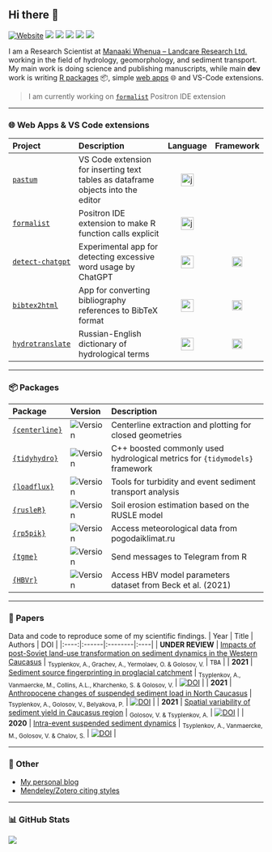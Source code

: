 ## Hi there 👋 <br>

[![Website](https://img.shields.io/website?label=anatolii.nz&url=https%3A%2F%2Fwww.anatolii.nz%2F)](https://www.anatolii.nz/) <a href="https://scholar.google.com/citations?user=IcwW-WAAAAAJ&hl=en"><img src="https://img.shields.io/badge/Google%20Scholar-4285F4?style=flat&logo=googlescholar&logoColor=white"></a> <a href="https://twitter.com/atsyplen"><img src="https://img.shields.io/badge/Twitter-1DA1F2?style=flat&logo=x&logoColor=white"></a> <a href="https://www.linkedin.com/in/atsyplenkov"><img src="https://img.shields.io/badge/LinkedIn-blue?style=flat&logo=Linkedin&logoColor=white"></a> <a href="https://www.researchgate.net/profile/Anatolii-Tsyplenkov"><img src="https://img.shields.io/badge/ResearchGate-00CCBB?style=flat&logo=researchgate&logoColor=white"></a> <a href="https://www.kaggle.com/anatoliitsyplenkov"><img src="https://img.shields.io/badge/Kaggle-20beff?style=flat&logo=Kaggle&logoColor=white"></a>

I am a Research Scientist at [Manaaki Whenua – Landcare Research Ltd.](https://www.landcareresearch.co.nz/) working in the field of hydrology, geomorphology, and sediment transport. My main work is doing science and publishing manuscripts, while main **dev** work is writing [R packages](#-packages) 📦, simple [web apps](#-web-apps) 🌐 and VS-Code extensions.

> I am currently working on [`formalist`](https://github.com/atsyplenkov/formalist) Positron IDE extension

---

### 🌐 Web Apps & VS Code extensions
| Project | Description | Language | Framework |
|:--------|:------------|:--------:|:---------:|
| [`pastum`](https://github.com/atsyplenkov/pastum) | VS Code extension for inserting text tables as dataframe objects into the editor | <img width="25" height="25" src="https://img.icons8.com/color/48/javascript--v1.png" alt="javascript--v1"/> | |
| [`formalist`](https://github.com/atsyplenkov/formalist) | Positron IDE extension to make R function calls explicit | <img width="25" height="25" src="https://img.icons8.com/color/48/javascript--v1.png" alt="javascript--v1"/> | |
| [`detect-chatgpt`](https://github.com/atsyplenkov/detect-chatgpt) | Experimental app for detecting excessive word usage by ChatGPT | <img width="25" height="25" src="https://img.icons8.com/color/48/python--v1.png" alt="python--v1"/> | <img width="20" height="20" src="https://img.icons8.com/ios-filled/50/streamlit.png" alt="streamlit"/> |
| [`bibtex2html`](https://github.com/atsyplenkov/bibtex2html) | App for converting bibliography references to BibTeX format | <img width="25" height="25" src="https://img.icons8.com/color/48/python--v1.png" alt="python--v1"/> | <img height="20" src="https://shiny.posit.co/images/shiny-solo.png" alt="py-shiny"/> |
| [`hydrotranslate`](https://github.com/atsyplenkov/hydrotranslate) | Russian-English dictionary of hydrological terms | <img width="25" height="25" src="https://img.icons8.com/fluency/48/r-project.png" alt="r-project"/> | <img height="20" src="https://shiny.posit.co/images/shiny-solo.png" alt="r-shiny"/> |


---

### 📦 Packages

| Package | Version | Description |
|:--------|:--------|:-------------|
| [`{centerline}`](https://github.com/atsyplenkov/centerline) | ![Version](https://img.shields.io/github/r-package/v/atsyplenkov/centerline?logo=r&logoColor=276DC3&label=%20&labelColor=white&color=lightgrey) | Centerline extraction and plotting for closed geometries |
| [`{tidyhydro}`](https://github.com/atsyplenkov/tidyhydro) | ![Version](https://img.shields.io/github/r-package/v/atsyplenkov/tidyhydro?logo=r&logoColor=276DC3&label=%20&labelColor=white&color=lightgrey) | C++ boosted commonly used hydrological metrics for `{tidymodels}` framework |
| [`{loadflux}`](https://github.com/atsyplenkov/loadflux) | ![Version](https://img.shields.io/github/r-package/v/atsyplenkov/loadflux?logo=r&logoColor=276DC3&label=%20&labelColor=white&color=lightgrey) | Tools for turbidity and event sediment transport analysis |
| [`{rusleR}`](https://github.com/atsyplenkov/rusleR) | ![Version](https://img.shields.io/github/r-package/v/atsyplenkov/rusleR?logo=r&logoColor=276DC3&label=%20&labelColor=white&color=lightgrey) | Soil erosion estimation based on the RUSLE model |
| [`{rp5pik}`](https://github.com/atsyplenkov/rp5pik) | ![Version](https://img.shields.io/github/r-package/v/atsyplenkov/rp5pik?logo=r&logoColor=276DC3&label=%20&labelColor=white&color=lightgrey) | Access meteorological data from pogodaiklimat.ru |
| [`{tgme}`](https://github.com/atsyplenkov/tgme) | ![Version](https://img.shields.io/github/r-package/v/atsyplenkov/tgme?logo=r&logoColor=276DC3&label=%20&labelColor=white&color=lightgrey) | Send messages to Telegram from R |
| [`{HBVr}`](https://github.com/atsyplenkov/HBVr) | ![Version](https://img.shields.io/github/r-package/v/atsyplenkov/HBVr?logo=r&logoColor=276DC3&label=%20&labelColor=white&color=lightgrey) | Access HBV model parameters dataset from Beck et al. (2021) |

---

### 📖 Papers
Data and code to reproduce some of my scientific findings.
| Year | Title | Authors | DOI |
|:----:|:------|:--------|:----|
| **UNDER REVIEW** | [Impacts of post-Soviet land-use transformation on sediment dynamics in the Western Caucasus](https://github.com/atsyplenkov/nth-west-caucasus-sediments) | <sub>Tsyplenkov, A., Grachev, A., Yermolaev, O. & Golosov, V. </sub> | `TBA` |
| **2021** | [Sediment source fingerprinting in proglacial catchment](https://github.com/atsyplenkov/djankuat-fingerptinting) | <sub>Tsyplenkov, A., Vanmaercke, M., Collins, A.L., Kharchenko, S. & Golosov, V. </sub> | [![DOI](https://img.shields.io/badge/doi-10.1016%2Fj.catena.2021.105285-success)](https://doi.org/10.1016/j.catena.2021.105285) |
| **2021** | [Anthropocene changes of suspended sediment load in North Caucasus](https://github.com/atsyplenkov/sediment-caucasus-anthropocene) | <sub>Tsyplenkov, A., Golosov, V., Belyakova, P.</sub> | [![DOI](https://img.shields.io/badge/doi-10.1002%2Fhyp.14403-brightgreen)](https://doi.org/10.1002/hyp.14403) |
| **2021** | [Spatial variability of sediment yield in Caucasus region](https://github.com/atsyplenkov/caucasus-sediment-yield2021) | <sub>Golosov, V. & Tsyplenkov, A.</sub> | [![DOI](https://img.shields.io/badge/doi-10.3390%2Fw13223173-brightgreen)](https://doi.org/10.3390/w13223173) |
| **2020** | [Intra-event suspended sediment dynamics](https://github.com/atsyplenkov/intra-event-djankuat) | <sub>Tsyplenkov, A., Vanmaercke, M., Golosov, V. & Chalov, S.</sub> | [![DOI](https://img.shields.io/badge/doi-10.1007%2Fs11368--020--02633--z-brightgreen)](https://doi.org/10.1007/s11368-020-02633-z) |

---

### 🍻 Other
- [My personal blog](https://anatolii.nz/)
- [Mendeley/Zotero citing styles](https://github.com/atsyplenkov/mendeley-citing-styles)

---

### 📊 GitHub Stats
<picture>
  <source
    srcset="https://github-readme-stats.vercel.app/api?username=atsyplenkov&show_icons=true&theme=noctis_minimus"
    media="(prefers-color-scheme: dark)"
  />
  <source
    srcset="https://github-readme-stats.vercel.app/api?username=atsyplenkov&show_icons=true&theme=graywhite"
    media="(prefers-color-scheme: light), (prefers-color-scheme: no-preference)"
  />
  <img src="https://github-readme-stats.vercel.app/api?username=atsyplenkov&show_icons=true" />
</picture>
